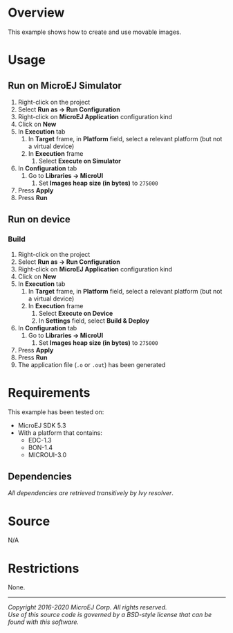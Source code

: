 # Overview

This example shows how to create and use movable images.

# Usage

## Run on MicroEJ Simulator

1. Right-click on the project
2. Select **Run as -> Run Configuration**
3. Right-click on **MicroEJ Application** configuration kind
4. Click on **New**
5. In **Execution** tab
    1. In **Target** frame, in **Platform** field, select a relevant platform (but not a virtual device)
    2. In **Execution** frame
        1. Select **Execute on Simulator**
6. In **Configuration** tab
    1. Go to **Libraries -> MicroUI**
        1. Set **Images heap size (in bytes)** to `275000`
7. Press **Apply**
8. Press **Run**

## Run on device

### Build

1. Right-click on the project
2. Select **Run as -> Run Configuration** 
3. Right-click on **MicroEJ Application** configuration kind
4. Click on **New**
5. In **Execution** tab
    1. In **Target** frame, in **Platform** field, select a relevant platform (but not a virtual device)
    2. In **Execution** frame
        1. Select **Execute on Device**
        2. In **Settings** field, select **Build & Deploy**
6. In **Configuration** tab
    1. Go to **Libraries -> MicroUI**
        1. Set **Images heap size (in bytes)** to `275000`
7. Press **Apply**
8. Press **Run**
9. The application file (`.o` or `.out`) has been generated

# Requirements

This example has been tested on:

* MicroEJ SDK 5.3
* With a platform that contains:
    * EDC-1.3
    * BON-1.4
    * MICROUI-3.0

## Dependencies

_All dependencies are retrieved transitively by Ivy resolver_.

# Source

N/A

# Restrictions

None.
 
---  
_Copyright 2016-2020 MicroEJ Corp. All rights reserved._  
_Use of this source code is governed by a BSD-style license that can be found with this software._  